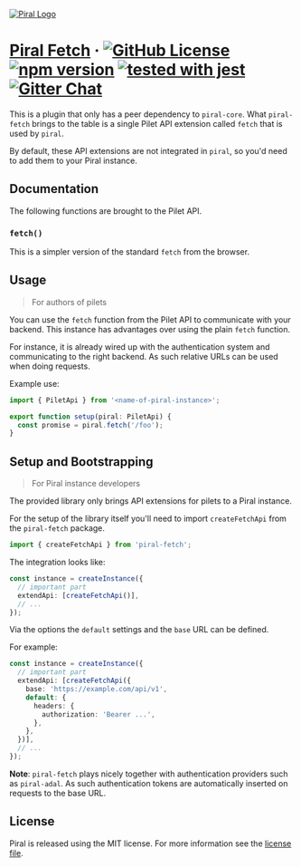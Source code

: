 [![Piral Logo](https://github.com/smapiot/piral/raw/master/docs/assets/logo.png)](https://piral.io)

# [Piral Fetch](https://piral.io) &middot; [![GitHub License](https://img.shields.io/badge/license-MIT-blue.svg)](https://github.com/smapiot/piral/blob/master/LICENSE) [![npm version](https://img.shields.io/npm/v/piral-fetch.svg?style=flat)](https://www.npmjs.com/package/piral-fetch) [![tested with jest](https://img.shields.io/badge/tested_with-jest-99424f.svg)](https://jestjs.io) [![Gitter Chat](https://badges.gitter.im/gitterHQ/gitter.png)](https://gitter.im/piral-io/community)

This is a plugin that only has a peer dependency to `piral-core`. What `piral-fetch` brings to the table is a single Pilet API extension called `fetch` that is used by `piral`.

By default, these API extensions are not integrated in `piral`, so you'd need to add them to your Piral instance.

## Documentation

The following functions are brought to the Pilet API.

### `fetch()`

This is a simpler version of the standard `fetch` from the browser.

## Usage

> For authors of pilets

You can use the `fetch` function from the Pilet API to communicate with your backend. This instance has advantages over using the plain `fetch` function.

For instance, it is already wired up with the authentication system and communicating to the right backend. As such relative URLs can be used when doing requests.

Example use:

```ts
import { PiletApi } from '<name-of-piral-instance>';

export function setup(piral: PiletApi) {
  const promise = piral.fetch('/foo');
}
```

## Setup and Bootstrapping

> For Piral instance developers

The provided library only brings API extensions for pilets to a Piral instance.

For the setup of the library itself you'll need to import `createFetchApi` from the `piral-fetch` package.

```ts
import { createFetchApi } from 'piral-fetch';
```

The integration looks like:

```ts
const instance = createInstance({
  // important part
  extendApi: [createFetchApi()],
  // ...
});
```

Via the options the `default` settings and the `base` URL can be defined.

For example:

```ts
const instance = createInstance({
  // important part
  extendApi: [createFetchApi({
    base: 'https://example.com/api/v1',
    default: {
      headers: {
        authorization: 'Bearer ...',
      },
    },
  })],
  // ...
});
```

**Note**: `piral-fetch` plays nicely together with authentication providers such as `piral-adal`. As such authentication tokens are automatically inserted on requests to the base URL.

## License

Piral is released using the MIT license. For more information see the [license file](./LICENSE).
